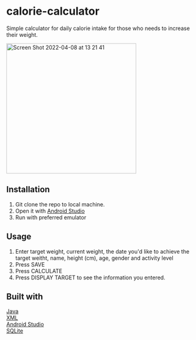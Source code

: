 # calorie-calculator

Simple calculator for daily calorie intake for those who needs to increase their weight.

<img width="340" alt="Screen Shot 2022-04-08 at 13 21 41" src="https://user-images.githubusercontent.com/53366209/162362515-1742c4d7-9f66-4cc2-a302-36c6000fea5b.png">

## Installation
1. Git clone the repo to local machine.
2. Open it with [Android Studio](https://developer.android.com/studio)
3. Run with preferred emulator

## Usage
1. Enter target weight, current weight, the date you'd like to achieve the target weitht, name, height (cm), age, gender and activity level
2. Press SAVE 
3. Press CALCULATE
4. Press DISPLAY TARGET to see the information you entered. 

## Built with
[Java](https://dev.java/)<br>
[XML](https://developer.mozilla.org/en-US/docs/Web/XML)<br>
[Android Studio](https://developer.android.com/studio)<br>
[SQLite](https://www.sqlite.org/index.html)
